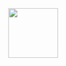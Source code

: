 <img src="https://static.wixstatic.com/media/254c65_f4b64d6d825546f186dc0a4358ffa178~mv2.png/v1/fill/w_346,h_154,al_c,q_85,usm_0.66_1.00_0.01,enc_auto/Kait%20Whitcomb%20logo-04.png" width="100px" height="100px">
